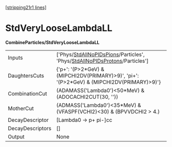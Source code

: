 [[stripping21r1 lines]](./stripping21r1-index)

# StdVeryLooseLambdaLL

**CombineParticles/StdVeryLooseLambdaLL**

|                  |                                                                                                                                                                                          |
|------------------|------------------------------------------------------------------------------------------------------------------------------------------------------------------------------------------|
| Inputs           | ['Phys/[StdAllNoPIDsPions](./stripping21r1-commonparticles-stdallnopidspions)/Particles', 'Phys/[StdAllNoPIDsProtons](./stripping21r1-commonparticles-stdallnopidsprotons)/Particles'] |
| DaughtersCuts    | {'p+': '(P\>2\*GeV) & (MIPCHI2DV(PRIMARY)\>9)', 'pi+': '(P\>2\*GeV) & (MIPCHI2DV(PRIMARY)\>9)'}                                                                                          |
| CombinationCut   | (ADAMASS('Lambda0')\<50\*MeV) & (ADOCACHI2CUT(30, ''))                                                                                                                                   |
| MotherCut        | (ADMASS('Lambda0')\<35\*MeV) & (VFASPF(VCHI2)\<30) & (BPVVDCHI2 \> 4.)                                                                                                                   |
| DecayDescriptor  | [Lambda0 -\> p+ pi-]cc                                                                                                                                                                 |
| DecayDescriptors | []                                                                                                                                                                                     |
| Output           | None                                                                                                                                                                                     |
